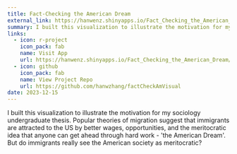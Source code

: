 ```yaml
---
title: Fact-Checking the American Dream
external_link: https://hanwenz.shinyapps.io/Fact_Checking_the_American_Dream/
summary: I built this visualization to illustrate the motivation for my sociology undergraduate thesis. Popular theories of migration suggest that immigrants are attracted to the US by better wages, opportunities, and the meritocratic idea that anyone can get ahead through hard work - 'the American Dream'. But do immigrants really see the American society as meritocratic?
links:
  - icon: r-project
    icon_pack: fab
    name: Visit App
    url: https://hanwenz.shinyapps.io/Fact_Checking_the_American_Dream/
  - icon: github
    icon_pack: fab
    name: View Project Repo
    url: https://github.com/hanwzhang/factCheckAmVisual
date: 2023-12-15
---
```

I built this visualization to illustrate the motivation for my sociology undergraduate thesis. Popular theories of migration suggest that immigrants are attracted to the US by better wages, opportunities, and the meritocratic idea that anyone can get ahead through hard work - 'the American Dream'. But do immigrants really see the American society as meritocratic?